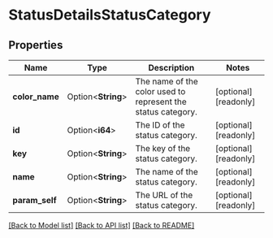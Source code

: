 # StatusDetailsStatusCategory

## Properties

Name | Type | Description | Notes
------------ | ------------- | ------------- | -------------
**color_name** | Option<**String**> | The name of the color used to represent the status category. | [optional][readonly]
**id** | Option<**i64**> | The ID of the status category. | [optional][readonly]
**key** | Option<**String**> | The key of the status category. | [optional][readonly]
**name** | Option<**String**> | The name of the status category. | [optional][readonly]
**param_self** | Option<**String**> | The URL of the status category. | [optional][readonly]

[[Back to Model list]](../README.md#documentation-for-models) [[Back to API list]](../README.md#documentation-for-api-endpoints) [[Back to README]](../README.md)



